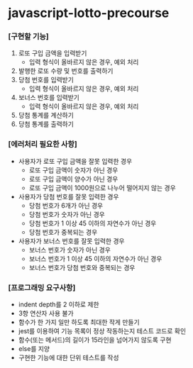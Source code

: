 # javascript-lotto-precourse

### **[구현할 기능]**

1. 로또 구입 금액을 입력받기
    - 입력 형식이 올바르지 않은 경우, 예외 처리
2. 발행한 로또 수량 및 번호를 출력하기
3. 당첨 번호를 입력받기
    - 입력 형식이 올바르지 않은 경우, 예외 처리
4. 보너스 번호를 입력받기
    - 입력 형식이 올바르지 않은 경우, 예외 처리
5. 당첨 통계를 계산하기
6. 당첨 통계를 출력하기

### **[에러처리 필요한 사항]**

- 사용자가 로또 구입 금액을 잘못 입력한 경우
    - 로또 구입 금액이 숫자가 아닌 경우
    - 로또 구입 금액이 양수가 아닌 경우
    - 로또 구입 금액이 1000원으로 나누어 떨어지지 않는 경우
- 사용자가 당첨 번호를 잘못 입력한 경우
    - 당첨 번호가 6개가 아닌 경우
    - 당첨 번호가 숫자가 아닌 경우
    - 당첨 번호가 1 이상 45 이하의 자연수가 아닌 경우
    - 당첨 번호가 중복되는 경우
- 사용자가 보너스 번호를 잘못 입력한 경우
    - 보너스 번호가 숫자가 아닌 경우
    - 보너스 번호가 1 이상 45 이하의 자연수가 아닌 경우
    - 보너스 번호가 당첨 번호와 중복되는 경우

### **[프로그래밍 요구사항]**

- indent depth를 2 이하로 제한
- 3항 연산자 사용 불가
- 함수가 한 가지 일만 하도록 최대한 작게 만들기
- jest를 이용하여 기능 목록이 정상 작동하는지 테스트 코드로 확인
- 함수(또는 메서드)의 길이가 15라인을 넘어가지 않도록 구현
- else를 지양
- 구현한 기능에 대한 단위 테스트를 작성
